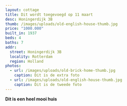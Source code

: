 ```yaml
---
layout: cottage
title: Dit wordt toegevoegd op 11 maart
desc: Honingerdijk 3B
thumb: /images/uploads/old-english-house-thumb.jpg
price: "1000.000"
built_in: 1937
beds: 4
baths: 7
addr:
  street: Honingerdijk 3B
  locality: Rotterdam
  region: Holland
photos:
  - url: /images/uploads/old-brick-home-thumb.jpg
    caption: Dit is de extra foto
  - url: /images/uploads/old-english-house-thumb.jpg
    caption: Dit is de tweede foto
---
```

**Dit is een heel mooi huis**